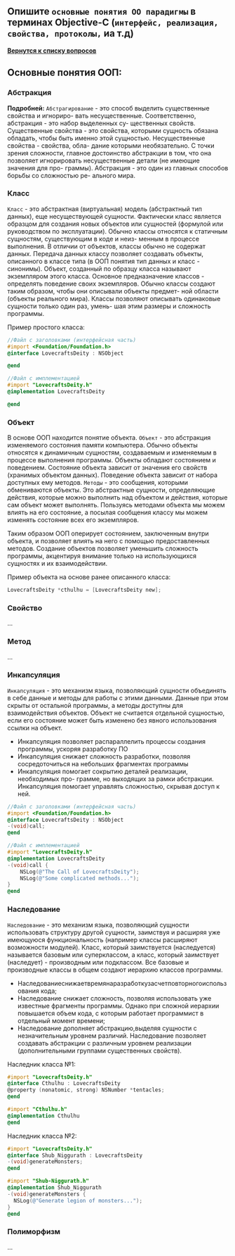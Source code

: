 ## Опишите `основные понятия ОО парадигмы` в терминах Objective-C (`интерфейс, реализация, свойства, протоколы,` иa т.д)

[**Вернутся к списку вопросов**](https://github.com/Torlopov-Andrey/hh_interview_ios/blob/master/readme.md)

## Основные понятия ООП:
### Абстракция

**Подробней:**  `Абстрагирование` - это способ выделить существенные свойства и игнориро- вать несущественные. Соответственно, абстракция - это набор выделенных су- щественных свойств.
Существенные свойства - это свойства, которыми сущность обязана обладать, чтобы быть именно этой сущностью. Несущественные свойства - свойства, обла- дание которыми необязательно.
С точки зрения сложности, главное достоинство абстракции в том, что она позволяет игнорировать несущественные детали (не имеющие значения для про- граммы). Абстракция - это один из главных способов борьбы со сложностью ре- ального мира.

### Класс

`Класс` - это абстрактная (виртуальная) модель (абстрактный тип данных), еще несуществующей сущности. Фактически класс является образцом для создания новых объектов или сущностей (формулой или руководством по эксплуатации). Обычно классы относятся к статичным сущностям, существующим в коде и неиз- менным в процессе выполнения.
В отличии от объектов, классы обычно не содержат данных. Передача данных классу позволяет создавать объекты, описанного в классе типа (в ООП понятия тип данных и класс - синонимы).
Объект, созданный по образцу класса называют экземпляром этого класса. Основное предназначение классов - определять поведение своих экземпляров. Обычно классы создают таким образом, чтобы они описывали объекты предмет- ной области (объекты реального мира).
Классы позволяют описывать одинаковые сущности только один раз, умень- шая этим размеры и сложность программы.


Пример простого класса:

```Objective-C
//Файл с заголовками (интерфейсная часть)
#import <Foundation/Foundation.h>
@interface LovecraftsDeity : NSObject

@end
```

```Objective-C
//Файл с имплементацией
#import "LovecraftsDeity.h"
@implementation LovecraftsDeity

@end
```

### Объект

В основе ООП находится понятие объекта. `Объект` - это абстракция изменяемого состояния памяти компьютера. Обычно объекты относятся к динамичным сущностям, создаваемым и изменяемым в процессе выполнения программы. Объекты обладают состоянием и поведением.
Состояние объекта зависит от значения его свойств (хранимых объектом данных). Поведение объекта зависит от набора доступных ему методов. `Методы` - это сообщения, которыми обмениваются объекты. Это абстрактные сущности, определяющие действия, которые можно выполнить над объектом и действия, которые сам объект может выполнять. Пользуясь методами объекта мы можем влиять на его состояние, а посылая сообщения классу мы можем изменять состояние всех его экземпляров.

Таким образом ООП оперирует состоянием, заключенным внутри объекта, и позволяет влиять на него с помощью предоставленных методов.
Создание объектов позволяет уменьшить сложность программы, акцентируя внимание только на использующихся сущностях и их взаимодействии.

Пример объекта на основе ранее описанного класса:

```Objective-C
LovecraftsDeity *cthulhu = [LovecraftsDeity new];
```

### Свойство

...

### Метод

...


### Инкапсуляция

`Инкапсуляция` - это механизм языка, позволяющий сущности объединять в себе данные и методы для работы с этими данными. Данные при этом скрыты от остальной программы, а методы доступны для взаимодействия объектов. Объект не считается отдельной сущностью, если его состояние может быть изменено без явного использования ссылки на объект.
* Инкапсуляция позволяет распараллелить процессы создания программы, ускоряя разработку ПО
* Инкапсуляция снижает сложность разработки, позволяя сосредоточиться
на небольших фрагментах программы
* Инкапсуляция помогает сокрытию деталей реализации, необходимых про- грамме, но выходящих за рамки абстракции. Инкапсуляция помогает управлять сложностью, скрывая доступ к ней.

```Objective-C
//Файл с заголовками (интерфейсная часть)
#import <Foundation/Foundation.h>
@interface LovecraftsDeity : NSObject
-(void)call;
@end
```

```Objective-C
//Файл с имплементацией
#import "LovecraftsDeity.h"
@implementation LovecraftsDeity
-(void)call {
    NSLog(@"The Call of LovecraftsDeity");
    NSLog(@"Some complicated methods...");
}
@end
```


### Наследование
`Наследование` - это механизм языка, позволяющий сущности использовать структуру другой сущности, заимствуя и расширяя уже имеющуюся функциональность (например классы расширяют возможности модулей). Класс, который заимствуется (наследуется) называется базовым или суперклассом, а класс, который заимствует (наследует) - производным или подклассом. Все базовые и производные классы в общем создают иерархию классов программы.
* Наследованиеснижаетвремянаразработкузасчетповторногоиспользования кода;
* Наследование снижает сложность, позволяя использовать уже известные фрагменты программы. Однако при сложной иерархии повышается объем кода, с которым работает программист в отдельный момент времени;
* Наследование дополняет абстракцию,выделяя сущности с незначительным уровнем различий. Наследование позволяет создавать абстракции с различным уровнем реализации (дополнительными группами существенных свойств).

Наследник класса №1:
```Objective-C
#import "LovecraftsDeity.h"
@interface Cthulhu : LovecraftsDeity
@property (nonatomic, strong) NSNumber *tentacles;
@end
```

```Objective-C
#import "Cthulhu.h"
@implementation Cthulhu
@end
```

Наследник класса №2:
```Objective-C
#import "LovecraftsDeity.h"
@interface Shub_Niggurath : LovecraftsDeity
-(void)generateMonsters;
@end
```

```Objective-C
#import "Shub-Niggurath.h"
@implementation Shub_Niggurath
-(void)generateMonsters {
  NSLog(@"Generate legion of monsters...");
}
@end
```

### Полиморфизм

...
